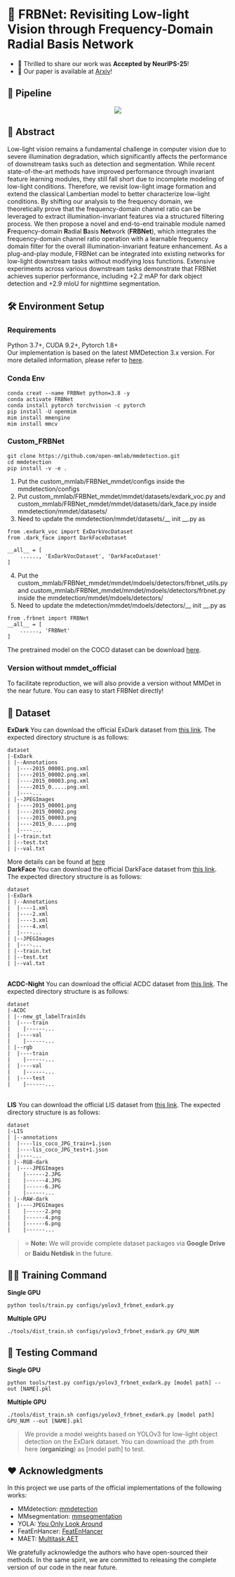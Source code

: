 # 🚀 FRBNet: Revisiting Low-light Vision through Frequency-Domain Radial Basis Network
 - 📄 Thrilled to share our work was **Accepted by NeurIPS-25**!
 - 📜 Our paper is available at [Arxiv](https://arxiv.org/abs/2510.23444)!

## 🔀 Pipeline
<p align="center">
<img src=fig/pipeline.jpeg>
</p>

## 🧠 Abstract
Low-light vision remains a fundamental challenge in computer vision due to severe illumination degradation, which significantly affects the performance of downstream tasks such as detection and segmentation. While recent state-of-the-art methods have improved performance through invariant feature learning modules, they still fall short due to incomplete modeling of low-light conditions. Therefore, we revisit low-light image formation and extend the classical Lambertian model to better characterize low-light conditions. By shifting our analysis to the frequency domain, we theoretically prove that the frequency-domain channel ratio can be leveraged to extract illumination-invariant features via a structured filtering process. We then propose a novel and end-to-end trainable module named **F**requency-domain **R**adial **B**asis **Net**work (**FRBNet**), which integrates the frequency-domain channel ratio operation with a learnable frequency domain filter for the overall illumination-invariant feature enhancement. As a plug-and-play module, FRBNet can be integrated into existing networks for low-light downstream tasks without modifying loss functions. Extensive experiments across various downstream tasks demonstrate that FRBNet achieves superior performance, including +2.2 mAP for dark object detection and +2.9 mIoU for nighttime segmentation.

## 🛠️ Environment Setup
### Requirements
Python 3.7+, CUDA 9.2+, Pytorch 1.8+ \
Our implementation is based on the latest MMDetection 3.x version.
For more detailed information, please refer to [here](https://mmdetection.readthedocs.io/en/latest/get_started.html#installation).
### Conda Env
```
conda creat --name FRBNet python=3.8 -y
conda activate FRBNet
conda install pytorch torchvision -c pytorch
pip install -U openmim
mim install mmengine
mim install mmcv
```
### Custom_FRBNet
```
git clone https://github.com/open-mmlab/mmdetection.git
cd mmdetection
pip install -v -e .
```
1. Put the custom_mmlab/FRBNet_mmdet/configs inside the mmdetection/configs
2. Put custom_mmlab/FRBNet_mmdet/mmdet/datasets/exdark_voc.py and custom_mmlab/FRBNet_mmdet/mmdet/datasets/dark_face.py inside mmdetection/mmdet/datasets/ 
3. Need to update the mmdetection/mmdet/datasets/__ init __.py as 
```
from .exdark_voc import ExDarkVocDataset
from .dark_face import DarkFaceDataset

__all__ = [
    ......, 'ExDarkVocDataset', 'DarkFaceDataset'
]
```
4. Put the custom_mmlab/FRBNet_mmdet/mmdet/mdoels/detectors/frbnet_utils.py and custom_mmlab/FRBNet_mmdet/mmdet/mdoels/detectors/frbnet.py inside the mmdetection/mmdet/mdoels/detectors/
5. Need to update the mdetection/mmdet/mdoels/detectors/__ init __.py as
```
from .frbnet import FRBNet
__all__ = [
    ......, 'FRBNet'
]
```

The pretrained model on the COCO dataset can be download [here](https://download.openmmlab.com/mmdetection/v3.0/yolo/yolov3_d53_mstrain-608_273e_coco/yolov3_d53_mstrain-608_273e_coco_20210518_115020-a2c3acb8.pth).

### Version without mmdet_official
To facilitate reproduction, we will also provide a version without MMDet in the near future.
You can easy to start FRBNet directly!

## 📂 Dataset
**ExDark**
You can download the official ExDark dataset from [this link](https://github.com/cs-chan/Exclusively-Dark-Image-Dataset). The expected directory structure is as follows:
```
dataset
|-ExDark
| |--Annotations
|  |----2015_00001.png.xml
|  |----2015_00002.png.xml
|  |----2015_00003.png.xml
|  |----2015_0.....png.xml
|  |----...
| |--JPEGImages
|  |----2015_00001.png
|  |----2015_00002.png
|  |----2015_00003.png
|  |----2015_0.....png
|  |----...
| |--train.txt
| |--test.txt
| |--val.txt
```
More details can be found at [here](./dataset/data_readme.md) \
**DarkFace** 
You can download the official DarkFace dataset from [this link](https://flyywh.github.io/CVPRW2019LowLight/). The expected directory structure is as follows:
```
dataset
|-ExDark
| |--Annotations
|  |----1.xml
|  |----2.xml
|  |----3.xml
|  |----4.xml
|  |----...
| |--JPEGImages
|  |----...
| |--train.txt
| |--test.txt
| |--val.txt
```
\
**ACDC-Night**
You can download the official ACDC dataset from [this link](https://acdc.vision.ee.ethz.ch/). The expected directory structure is as follows:
```
dataset
|-ACDC
| |--new_gt_labelTrainIds
|  |----train
|    |------...
|  |----val
|    |------...
| |--rgb
|  |----train
|    |------...
|  |----val
|    |------...
|  |----test
|    |------...
```
\
**LIS**
You can download the official LIS dataset from [this link](https://github.com/Linwei-Chen/LISt). The expected directory structure is as follows:
```
dataset
|-LIS
| |--annotations
|  |----lis_coco_JPG_train+1.json
|  |----lis_coco_JPG_test+1.json
|  |----...
| |--RGB-dark
|  |----JPEGImages
|    |------2.JPG
|    |------4.JPG
|    |------6.JPG
|    |------...
| |--RAW-dark
|  |----JPEGImages
|    |------2.png
|    |------4.png
|    |------6.png
|    |------...
```
> ⭐ **Note:** We will provide complete dataset packages via **Google Drive** or **Baidu Netdisk** in the future.

## 🏋️‍♂️ Training Command
**Single GPU**

```
python tools/train.py configs/yolov3_frbnet_exdark.py
```
**Multiple GPU**

```
./tools/dist_train.sh configs/yolov3_frbnet_exdark.py GPU_NUM
```

## 🧪 Testing Command
**Single GPU**

```
python tools/test.py configs/yolov3_frbnet_exdark.py [model path] --out [NAME].pkl
```

**Multiple GPU**

```
./tools/dist_train.sh configs/yolov3_frbnet_exdark.py [model path] GPU_NUM --out [NAME].pkl
```
> We provide a model weights based on YOLOv3 for low-light object detection on the ExDark dataset. You can download the .pth from here (**organizing**) as [model path] to test.

## ❤️ Acknowledgments
In this project we use parts of the official implementations of the following works:
* MMdetection: [mmdetection](https://mmdetection.readthedocs.io/en/latest/)
* MMsegmentation: [mmsegmentation](https://mmsegmentation.readthedocs.io/en/latest/)
* YOLA: [You Only Look Around](https://github.com/MingboHong/YOLA)
* FeatEnHancer: [FeatEnHancer](https://github.com/khurramHashmi/FeatEnHancer)
* MAET: [Multitask AET](https://github.com/cuiziteng/ICCV_MAET)

We gratefully acknowledge the authors who have open-sourced their methods. In the same spirit, we are committed to releasing the complete version of our code in the near future.
